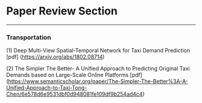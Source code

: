 
# Paper Review Section

---------------------

### Transportation 

(1) Deep Multi-View Spatial-Temporal Network for Taxi Demand Prediction [pdf] (https://arxiv.org/abs/1802.08714)

(2) The Simpler The Better- A Unified Approach to Predicting Original Taxi Demands based on Large-Scale Online Platforms [pdf] (https://www.semanticscholar.org/paper/The-Simpler-The-Better%3A-A-Unified-Approach-to-Taxi-Tong-Chen/6e578d6e9531dbf0d948081fe109df9b254ad4c4)



